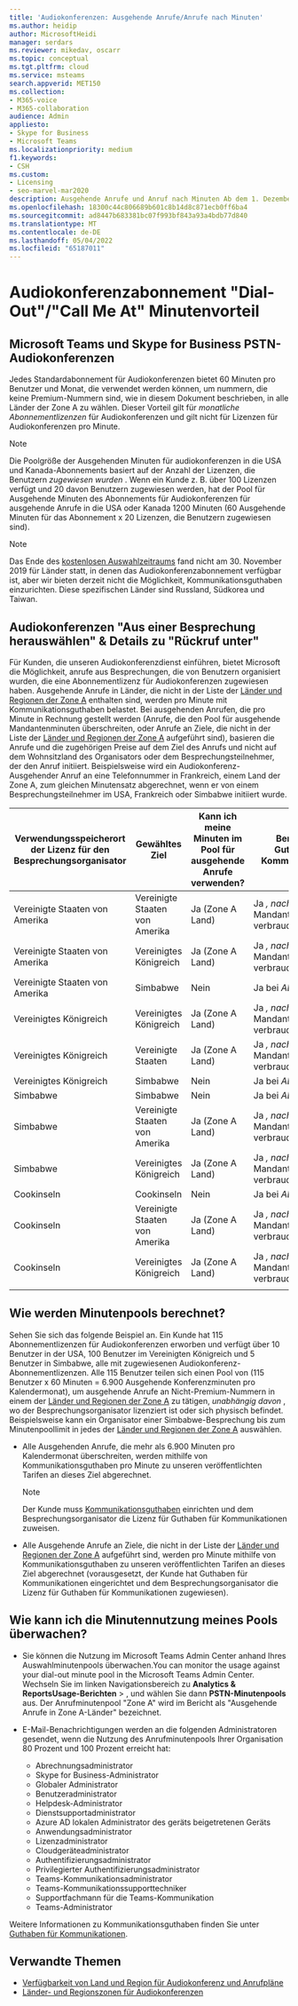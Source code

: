 ```yaml
---
title: 'Audiokonferenzen: Ausgehende Anrufe/Anrufe nach Minuten'
ms.author: heidip
author: MicrosoftHeidi
manager: serdars
ms.reviewer: mikedav, oscarr
ms.topic: conceptual
ms.tgt.pltfrm: cloud
ms.service: msteams
search.appverid: MET150
ms.collection:
- M365-voice
- M365-collaboration
audience: Admin
appliesto:
- Skype for Business
- Microsoft Teams
ms.localizationpriority: medium
f1.keywords:
- CSH
ms.custom:
- Licensing
- seo-marvel-mar2020
description: Ausgehende Anrufe und Anruf nach Minuten Ab dem 1. Dezember 2019 bietet jedes Audiokonferenzabonnement 60 Minuten pro Benutzer und Monat in Länder der Zone A.
ms.openlocfilehash: 18300c44c806689b601c8b14d8c871ecb0ff6ba4
ms.sourcegitcommit: ad8447b683381bc07f993bf843a93a4bdb77d840
ms.translationtype: MT
ms.contentlocale: de-DE
ms.lasthandoff: 05/04/2022
ms.locfileid: "65187011"
---
```

# <a name="audio-conferencing-subscription-dial-outcall-me-at-minutes-benefit"></a>Audiokonferenzabonnement "Dial-Out"/"Call Me At" Minutenvorteil

## <a name="microsoft-teams-and-skype-for-business-pstn-audio-conferencing"></a>Microsoft Teams und Skype for Business PSTN-Audiokonferenzen

Jedes Standardabonnement für Audiokonferenzen bietet 60 Minuten pro Benutzer und Monat, die verwendet werden können, um nummern, die keine Premium-Nummern sind, wie in diesem Dokument beschrieben, in alle Länder der Zone A zu wählen. Dieser Vorteil gilt für *monatliche Abonnementlizenzen* für Audiokonferenzen und gilt nicht für Lizenzen für Audiokonferenzen pro Minute.

> [!NOTE]
> Die Poolgröße der Ausgehenden Minuten für audiokonferenzen in die USA und Kanada-Abonnements basiert auf der Anzahl der Lizenzen, die Benutzern *zugewiesen wurden* . Wenn ein Kunde z. B. über 100 Lizenzen verfügt und 20 davon Benutzern zugewiesen werden, hat der Pool für Ausgehende Minuten des Abonnements für Audiokonferenzen für ausgehende Anrufe in die USA oder Kanada 1200 Minuten (60 Ausgehende Minuten für das Abonnement x 20 Lizenzen, die Benutzern zugewiesen sind).

> [!NOTE]
> Das Ende des [kostenlosen Auswahlzeitraums](complimentary-dial-out-period.md) fand nicht am 30. November 2019 für Länder statt, in denen das Audiokonferenzabonnement verfügbar ist, aber wir bieten derzeit nicht die Möglichkeit, Kommunikationsguthaben einzurichten. Diese spezifischen Länder sind Russland, Südkorea und Taiwan.

## <a name="audio-conferencing-dial-out-from-a-meeting--call-me-at-details"></a>Audiokonferenzen "Aus einer Besprechung herauswählen" & Details zu "Rückruf unter"

Für Kunden, die unseren Audiokonferenzdienst einführen, bietet Microsoft die Möglichkeit, anrufe aus Besprechungen, die von Benutzern organisiert wurden, die eine Abonnementlizenz für Audiokonferenzen zugewiesen haben. Ausgehende Anrufe in Länder, die nicht in der Liste der [Länder und Regionen der Zone A](audio-conferencing-zones.md) enthalten sind, werden pro Minute mit Kommunikationsguthaben belastet. Bei ausgehenden Anrufen, die pro Minute in Rechnung gestellt werden (Anrufe, die den Pool für ausgehende Mandantenminuten überschreiten, oder Anrufe an Ziele, die nicht in der Liste der [Länder und Regionen der Zone A](audio-conferencing-zones.md) aufgeführt sind), basieren die Anrufe und die zugehörigen Preise auf dem Ziel des Anrufs und nicht auf dem Wohnsitzland des Organisators oder dem Besprechungsteilnehmer, der den Anruf initiiert. Beispielsweise wird ein Audiokonferenz-Ausgehender Anruf an eine Telefonnummer in Frankreich, einem Land der Zone A, zum gleichen Minutensatz abgerechnet, wenn er von einem Besprechungsteilnehmer im USA, Frankreich oder Simbabwe initiiert wurde.

|Verwendungsspeicherort der Lizenz für den Besprechungsorganisator |Gewähltes Ziel |Kann ich meine Minuten im Pool für ausgehende Anrufe verwenden?|Benötige ich Guthaben für Kommunikationen?|
|---------|---------|---------|---------|
|Vereinigte Staaten von Amerika |Vereinigte Staaten von Amerika |Ja (Zone A Land) |Ja *, nachdem* der Mandantenminutenpool verbraucht wurde         |
|Vereinigte Staaten von Amerika |Vereinigtes Königreich|Ja (Zone A Land) |  Ja *, nachdem* der Mandantenminutenpool verbraucht wurde       |
|Vereinigte Staaten von Amerika     |Simbabwe|    Nein     |     Ja bei *ALLEN* Anrufen    |
|Vereinigtes Königreich     |Vereinigtes Königreich|Ja (Zone A Land) |  Ja *, nachdem* der Mandantenminutenpool verbraucht wurde       |
|Vereinigtes Königreich     |Vereinigte Staaten |Ja (Zone A Land) |  Ja *, nachdem* der Mandantenminutenpool verbraucht wurde       |
|Vereinigtes Königreich     |Simbabwe|    Nein     |   Ja bei *ALLEN* Anrufen      |
|Simbabwe     |Simbabwe|    Nein     |    Ja bei *ALLEN* Anrufen     |
|Simbabwe     |Vereinigte Staaten von Amerika | Ja (Zone A Land) | Ja *, nachdem* der Mandantenminutenpool verbraucht wurde        |
|Simbabwe     |Vereinigtes Königreich | Ja (Zone A Land) | Ja *, nachdem* der Mandantenminutenpool verbraucht wurde        |
|Cookinseln     |Cookinseln |   Nein      |    Ja bei *ALLEN* Anrufen     |
|Cookinseln     |Vereinigte Staaten von Amerika  | Ja (Zone A Land) |  Ja *, nachdem* der Mandantenminutenpool verbraucht wurde       |
|Cookinseln     |Vereinigtes Königreich | Ja (Zone A Land) | Ja *, nachdem* der Mandantenminutenpool verbraucht wurde        |
|    |         |         |         |

## <a name="how-are-minute-pools-calculated"></a>Wie werden Minutenpools berechnet?

Sehen Sie sich das folgende Beispiel an. Ein Kunde hat 115 Abonnementlizenzen für Audiokonferenzen erworben und verfügt über 10 Benutzer in der USA, 100 Benutzer im Vereinigten Königreich und 5 Benutzer in Simbabwe, alle mit zugewiesenen Audiokonferenz-Abonnementlizenzen. Alle 115 Benutzer teilen sich einen Pool von (115 Benutzer x 60 Minuten = 6.900 Ausgehende Konferenzminuten pro Kalendermonat), um ausgehende Anrufe an Nicht-Premium-Nummern in einem der [Länder und Regionen der Zone A](audio-conferencing-zones.md) zu tätigen, *unabhängig davon* , wo der Besprechungsorganisator lizenziert ist oder sich physisch befindet. Beispielsweise kann ein Organisator einer Simbabwe-Besprechung bis zum Minutenpoollimit in jedes der [Länder und Regionen der Zone A](audio-conferencing-zones.md) auswählen.

- Alle Ausgehenden Anrufe, die mehr als 6.900 Minuten pro Kalendermonat überschreiten, werden mithilfe von Kommunikationsguthaben pro Minute zu unseren veröffentlichten Tarifen an dieses Ziel abgerechnet.

   > [!NOTE]
   > Der Kunde muss [Kommunikationsguthaben](what-are-communications-credits.md) einrichten und dem Besprechungsorganisator die Lizenz für Guthaben für Kommunikationen zuweisen.

- Alle Ausgehende Anrufe an Ziele, die nicht in der Liste der [Länder und Regionen der Zone A](audio-conferencing-zones.md) aufgeführt sind, werden pro Minute mithilfe von Kommunikationsguthaben zu unseren veröffentlichten Tarifen an dieses Ziel abgerechnet (vorausgesetzt, der Kunde hat Guthaben für Kommunikationen eingerichtet und dem Besprechungsorganisator die Lizenz für Guthaben für Kommunikationen zugewiesen).

## <a name="how-can-i-monitor-minute-my-pool-usage"></a>Wie kann ich die Minutennutzung meines Pools überwachen?

- Sie können die Nutzung im Microsoft Teams Admin Center anhand Ihres Auswahlminutenpools überwachen.You can monitor the usage against your dial-out minute pool in the Microsoft Teams Admin Center. Wechseln Sie im linken Navigationsbereich zu **Analytics &** **ReportsUsage-Berichten** > , und wählen Sie dann **PSTN-Minutenpools** aus. Der Anrufminutenpool "Zone A" wird im Bericht als "Ausgehende Anrufe in Zone A-Länder" bezeichnet.
- E-Mail-Benachrichtigungen werden an die folgenden Administratoren gesendet, wenn die Nutzung des Anrufminutenpools Ihrer Organisation 80 Prozent und 100 Prozent erreicht hat:

  - Abrechnungsadministrator
  - Skype for Business-Administrator
  - Globaler Administrator
  - Benutzeradministrator
  - Helpdesk-Administrator
  - Dienstsupportadministrator
  - Azure AD lokalen Administrator des geräts beigetretenen Geräts
  - Anwendungsadministrator
  - Lizenzadministrator
  - Cloudgeräteadministrator
  - Authentifizierungsadministrator
  - Privilegierter Authentifizierungsadministrator
  - Teams-Kommunikationsadministrator
  - Teams-Kommunikationssupporttechniker
  - Supportfachmann für die Teams-Kommunikation
  - Teams-Administrator

Weitere Informationen zu Kommunikationsguthaben finden Sie unter [Guthaben für Kommunikationen](what-are-communications-credits.md).

## <a name="related-topics"></a>Verwandte Themen

- [Verfügbarkeit von Land und Region für Audiokonferenz und Anrufpläne](country-and-region-availability-for-audio-conferencing-and-calling-plans/country-and-region-availability-for-audio-conferencing-and-calling-plans.md)
- [Länder- und Regionszonen für Audiokonferenzen](audio-conferencing-zones.md)
